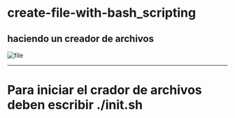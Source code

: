 # create-file-with-bash_scripting

haciendo un creador de archivos
------------------------------------------------------------------------------------------------------------------------------------------------------------------

![file](https://99designs-blog.imgix.net/blog/wp-content/uploads/2016/10/image-file-formats-featured.png?auto=format&q=60&w=1830&h=1029.375&fit=crop&crop=faces)

------------------------------------------------------------------------------------------------------------------------------------------------------------------
# Para iniciar el crador de archivos deben escribir ./init.sh
